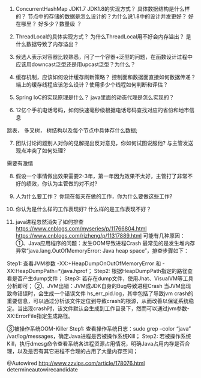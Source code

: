 1. ConcurrentHashMap JDK1.7 JDK1.8的实现方式？ 具体数据结构是什么样的？ 节点中的存储的数据是怎么设计的？为什么说1.8中的设计并发更好？ 好在哪里？ 好多少？数量级 ？

2. ThreadLocal的具体实现方式？ 为什么ThreadLocal用不好会内存溢出？ 是什么数据导致了内存溢出？

3. 候选人表示对容器比较熟悉，问了一个容器+泛型的问题，在函数设计过程中应该用downcast泛型还是用upcast泛型？为什么？

4. 缓存机制，应该如何设计缓存刷新策略？ 控制面和数据面直接如何数据传递？ 端上的缓存线程应该怎么设计？使用多少个线程如何判断和评估？

5. Spring IoC的实现原理是什么？ java里面的动态代理是怎么实现的？

6. 12亿个手机电话号码，如何快速毫秒级根据电话号码查找对应的省份和地市信息

跳表， 多叉树， 树结构以及每个节点中具体存什么数据;

7. 团队讨论问题别人对你的见解提出反对意见，你如何试图说服他? 与主管发送观点冲突了如何处理?

需要有激情

8. 假设一个事情做出效果需要2-3年，第一年因为效果不太好，主管打了非常不好的绩效，你认为主管做的对不对?

9. 人为什么要工作？ 你现在每天在做的工作，你为什么要做这些工作?

10. 你认为是什么样的工作表现好? 什么样的是工作表现不好？


11. java进程忽然消失了如何排查
https://www.cnblogs.com/myseries/p/11766804.html
https://www.cnblogs.com/rjzheng/p/11317889.html
可能有几种原因：
①、Java应用程序的问题：发生OOM导致进程Crash
最常见的是发生堆内存异常“java.lang.OutOfMemoryError: Java heap space”，排查步骤如下：

Step1: 查看JVM参数 -XX:+HeapDumpOnOutOfMemoryError 和 -XX:HeapDumpPath=*/java.hprof；
Step2: 根据HeapDumpPath指定的路径查看是否产生dump文件；
Step3: 若存在dump文件，使用Jhat、VisualVM等工具分析即可；
②、JVM出错：JVM或JDK自身的Bug导致进程Crash
当JVM出现致命错误时，会生成一个错误文件 hs_err_pid.log，其中包括了导致jvm crash的重要信息，可以通过分析该文件定位到导致crash的根源，从而改善以保证系统稳定。当出现crash时，该文件默认会生成到工作目录下，然而可以通过jvm参数-XX:ErrorFile指定生成路径。

③被操作系统OOM-Killer
Step1: 查看操作系统日志：sudo grep –color “java” /var/log/messages，确定Java进程是否被操作系统Kill；
Step2: 若被操作系统Kill，执行dmesg命令查看系统各进程资源占用情况，明确Java占用内存是否合理，以及是否有其它进程不合理的占用了大量内存空间；

@Autowired http://www.zzvips.com/article/178076.html determineautowirecandidate

